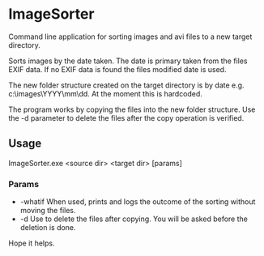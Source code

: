 # ImageSorter
Command line application for sorting images and avi files to a new target directory.

Sorts images by the date taken. The date is primary taken from the files EXIF data. If no EXIF data is found the files modified date is used.

The new folder structure created on the target directory is by date e.g. c:\images\YYYY\mm\dd. At the moment this is hardcoded.

The program works by copying the files into the new folder structure. Use the -d parameter to delete the files after the copy operation is verified.

## Usage
ImageSorter.exe \<source dir\> \<target dir\> [params]

### Params
* -whatif When used, prints and logs the outcome of the sorting without moving the files.
* -d Use to delete the files after copying. You will be asked before the deletion is done.

Hope it helps.
